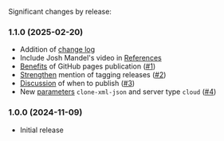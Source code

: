 Significant changes by release:

### 1.1.0 (2025-02-20)

* Addition of [change log](./changes.html)
* Include Josh Mandel's video in [References](./references.html#other-resources)
* [Benefits](./index.html#upload) of GitHub pages publication ([#1](https://github.com/ElliotSilver/how-to-publish/issues/1))
* [Strengthen](./publication.html#commit-changes) mention of tagging releases ([#2](https://github.com/ElliotSilver/how-to-publish/issues/2))
* [Discussion](./index.html#home) of when to publish ([#3](https://github.com/ElliotSilver/how-to-publish/issues/3))
* New [parameters](./setup.html#setting-up-the-publication-environment) `clone-xml-json` and server type `cloud` ([#4](https://github.com/ElliotSilver/how-to-publish/issues/4))

### 1.0.0 (2024-11-09)

* Initial release
